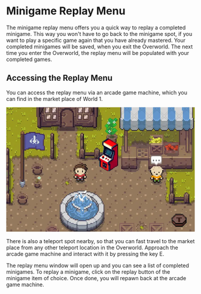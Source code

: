 # Minigame Replay Menu

The minigame replay menu offers you a quick way to replay a completed minigame. This way you won't have to go back to the minigame spot, if you want to play a specific game again that you have already mastered. Your completed minigames will be saved, when you exit the Overworld. The next time you enter the Overworld, the replay menu will be populated with your completed games.

## Accessing the Replay Menu

You can access the replay menu via an arcade game machine, which you can find in the market place of World 1. 

![Arcade Game Machine](assets/arcade-game-machine.webp)

There is also a teleport spot nearby, so that you can fast travel to the market place from any other teleport location in the Overworld. Approach the arcade game machine and interact with it by pressing the key E. 

The replay menu window will open up and you can see a list of completed minigames. To replay a minigame, click on the replay button of the minigame item of choice. Once done, you will repawn back at the arcade game machine.